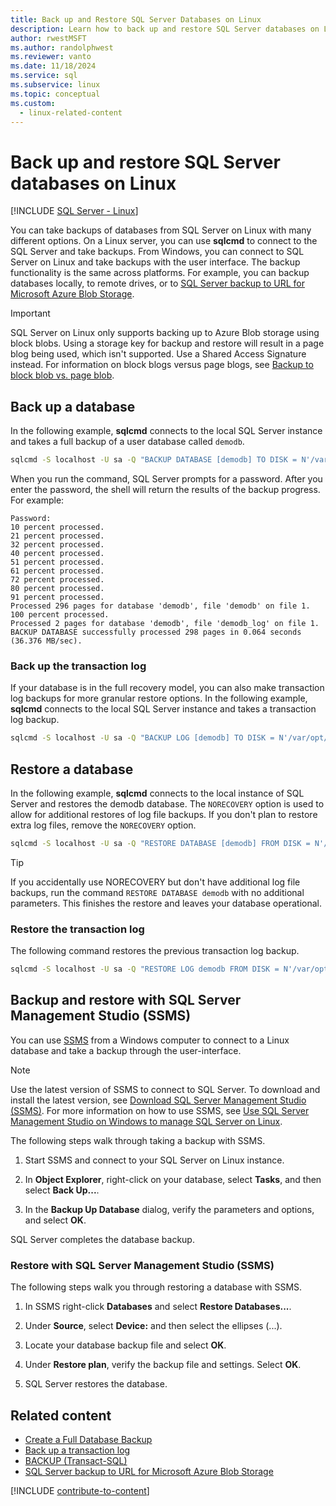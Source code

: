 ```yaml
---
title: Back up and Restore SQL Server Databases on Linux
description: Learn how to back up and restore SQL Server databases on Linux. Also learn how to back up and restore with SQL Server Management Studio (SSMS).
author: rwestMSFT
ms.author: randolphwest
ms.reviewer: vanto
ms.date: 11/18/2024
ms.service: sql
ms.subservice: linux
ms.topic: conceptual
ms.custom:
  - linux-related-content
---
```

# Back up and restore SQL Server databases on Linux

[!INCLUDE [SQL Server - Linux](../includes/applies-to-version/sql-linux.md)]

You can take backups of databases from SQL Server on Linux with many different options. On a Linux server, you can use **sqlcmd** to connect to the SQL Server and take backups. From Windows, you can connect to SQL Server on Linux and take backups with the user interface. The backup functionality is the same across platforms. For example, you can backup databases locally, to remote drives, or to [SQL Server backup to URL for Microsoft Azure Blob Storage](../relational-databases/backup-restore/sql-server-backup-to-url.md).

> [!IMPORTANT]  
> SQL Server on Linux only supports backing up to Azure Blob storage using block blobs. Using a storage key for backup and restore will result in a page blog being used, which isn't supported. Use a Shared Access Signature instead. For information on block blogs versus page blogs, see [Backup to block blob vs. page blob](../relational-databases/backup-restore/sql-server-backup-to-url.md#blockbloborpageblob).

## Back up a database

In the following example, **sqlcmd** connects to the local SQL Server instance and takes a full backup of a user database called `demodb`.

```bash
sqlcmd -S localhost -U sa -Q "BACKUP DATABASE [demodb] TO DISK = N'/var/opt/mssql/data/demodb.bak' WITH NOFORMAT, NOINIT, NAME = 'demodb-full', SKIP, NOREWIND, NOUNLOAD, STATS = 10"
```

When you run the command, SQL Server prompts for a password. After you enter the password, the shell will return the results of the backup progress. For example:

```output
Password:
10 percent processed.
21 percent processed.
32 percent processed.
40 percent processed.
51 percent processed.
61 percent processed.
72 percent processed.
80 percent processed.
91 percent processed.
Processed 296 pages for database 'demodb', file 'demodb' on file 1.
100 percent processed.
Processed 2 pages for database 'demodb', file 'demodb_log' on file 1.
BACKUP DATABASE successfully processed 298 pages in 0.064 seconds (36.376 MB/sec).
```

### Back up the transaction log

If your database is in the full recovery model, you can also make transaction log backups for more granular restore options. In the following example, **sqlcmd** connects to the local SQL Server instance and takes a transaction log backup.

```bash
sqlcmd -S localhost -U sa -Q "BACKUP LOG [demodb] TO DISK = N'/var/opt/mssql/data/demodb_LogBackup.bak' WITH NOFORMAT, NOINIT, NAME = N'demodb_LogBackup', NOSKIP, NOREWIND, NOUNLOAD, STATS = 5"
```

## Restore a database

In the following example, **sqlcmd** connects to the local instance of SQL Server and restores the demodb database. The `NORECOVERY` option is used to allow for additional restores of log file backups. If you don't plan to restore extra log files, remove the `NORECOVERY` option.

```bash
sqlcmd -S localhost -U sa -Q "RESTORE DATABASE [demodb] FROM DISK = N'/var/opt/mssql/data/demodb.bak' WITH FILE = 1, NOUNLOAD, REPLACE, NORECOVERY, STATS = 5"
```

> [!TIP]  
> If you accidentally use NORECOVERY but don't have additional log file backups, run the command `RESTORE DATABASE demodb` with no additional parameters. This finishes the restore and leaves your database operational.

### Restore the transaction log

The following command restores the previous transaction log backup.

```bash
sqlcmd -S localhost -U sa -Q "RESTORE LOG demodb FROM DISK = N'/var/opt/mssql/data/demodb_LogBackup.bak'"
```

## Backup and restore with SQL Server Management Studio (SSMS)

You can use [SSMS](../ssms/download-sql-server-management-studio-ssms.md) from a Windows computer to connect to a Linux database and take a backup through the user-interface.

> [!NOTE]  
> Use the latest version of SSMS to connect to SQL Server. To download and install the latest version, see [Download SQL Server Management Studio (SSMS)](../ssms/download-sql-server-management-studio-ssms.md). For more information on how to use SSMS, see [Use SQL Server Management Studio on Windows to manage SQL Server on Linux](sql-server-linux-manage-ssms.md).

The following steps walk through taking a backup with SSMS.

1. Start SSMS and connect to your SQL Server on Linux instance.

1. In **Object Explorer**, right-click on your database, select **Tasks**, and then select **Back Up...**.

1. In the **Backup Up Database** dialog, verify the parameters and options, and select **OK**.

SQL Server completes the database backup.

### Restore with SQL Server Management Studio (SSMS)

The following steps walk you through restoring a database with SSMS.

1. In SSMS right-click **Databases** and select **Restore Databases...**.

1. Under **Source**, select **Device:** and then select the ellipses (...).

1. Locate your database backup file and select **OK**.

1. Under **Restore plan**, verify the backup file and settings. Select **OK**.

1. SQL Server restores the database.

## Related content

- [Create a Full Database Backup](../relational-databases/backup-restore/create-a-full-database-backup-sql-server.md)
- [Back up a transaction log](../relational-databases/backup-restore/back-up-a-transaction-log-sql-server.md)
- [BACKUP (Transact-SQL)](../t-sql/statements/backup-transact-sql.md)
- [SQL Server backup to URL for Microsoft Azure Blob Storage](../relational-databases/backup-restore/sql-server-backup-to-url.md)

[!INCLUDE [contribute-to-content](../includes/paragraph-content/contribute-to-content.md)]
